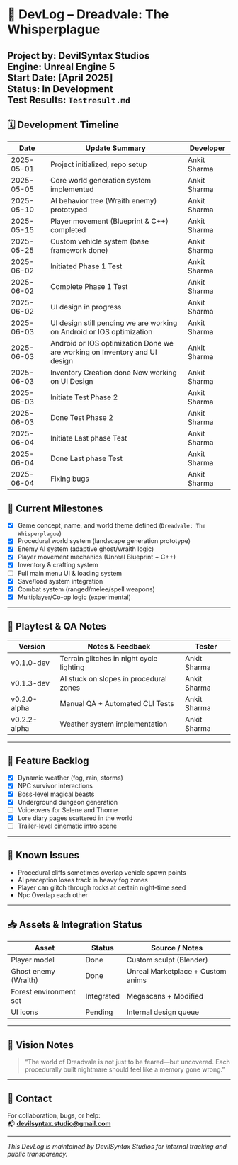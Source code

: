 # 📓 DevLog – Dreadvale: The Whisperplague  
**Project by:** DevilSyntax Studios  
**Engine:** Unreal Engine 5  
**Start Date:** [April 2025]  
**Status:** In Development  
**Test Results:** `Testresult.md`
---

## 🗓️ Development Timeline

| Date       | Update Summary                              | Developer         |
|------------|----------------------------------------------|-------------------|
| 2025-05-01 | Project initialized, repo setup              | Ankit Sharma      |
| 2025-05-05 | Core world generation system implemented     | Ankit Sharma      |
| 2025-05-10 | AI behavior tree (Wraith enemy) prototyped   | Ankit Sharma      |
| 2025-05-15 | Player movement (Blueprint & C++) completed  | Ankit Sharma      |
| 2025-05-25 | Custom vehicle system (base framework done)  | Ankit Sharma      |
| 2025-06-02 | Initiated Phase 1 Test  | Ankit Sharma      |
| 2025-06-02 | Complete Phase 1 Test  | Ankit Sharma       |
| 2025-06-02 | UI design in progress  | Ankit Sharma      |
| 2025-06-03 | UI design still pending we are working on Android or IOS optimization| Ankit Sharma      |
| 2025-06-03 | Android or IOS optimization Done we are working on Inventory and UI design| Ankit Sharma      |
| 2025-06-03 |Inventory Creation done Now working on UI Design | Ankit Sharma      |
| 2025-06-03 |Initiate Test Phase 2| Ankit Sharma      |
| 2025-06-03 |Done Test Phase 2| Ankit Sharma      |
| 2025-06-04 |Initiate Last phase Test| Ankit Sharma      |
| 2025-06-04 |Done Last phase Test| Ankit Sharma      |
| 2025-06-04 |Fixing bugs| Ankit Sharma      |

## 🚧 Current Milestones

- [x] Game concept, name, and world theme defined (`Dreadvale: The Whisperplague`)
- [x] Procedural world system (landscape generation prototype)
- [x] Enemy AI system (adaptive ghost/wraith logic)
- [x] Player movement mechanics (Unreal Blueprint + C++)
- [x] Inventory & crafting system
- [ ] Full main menu UI & loading system
- [x] Save/load system integration
- [x] Combat system (ranged/melee/spell weapons)
- [x] Multiplayer/Co-op logic (experimental)

---

## 🧪 Playtest & QA Notes

| Version     | Notes & Feedback | Tester         |
|-------------|------------------|----------------|
| v0.1.0-dev  | Terrain glitches in night cycle lighting | Ankit Sharma |
| v0.1.3-dev  | AI stuck on slopes in procedural zones    | Ankit Sharma |
| v0.2.0-alpha  | Manual QA + Automated CLI Tests    | Ankit Sharma |
| v0.2.2-alpha  | Weather system implementation     | Ankit Sharma |

---

## 📌 Feature Backlog

- [x] Dynamic weather (fog, rain, storms)
- [x] NPC survivor interactions
- [x] Boss-level magical beasts
- [x] Underground dungeon generation
- [ ] Voiceovers for Selene and Thorne
- [x] Lore diary pages scattered in the world
- [ ] Trailer-level cinematic intro scene

---

## 🐛 Known Issues

- Procedural cliffs sometimes overlap vehicle spawn points
- AI perception loses track in heavy fog zones
- Player can glitch through rocks at certain night-time seed
- Npc Overlap each other

---

## 📥 Assets & Integration Status

| Asset                     | Status       | Source / Notes             |
|--------------------------|--------------|-----------------------------|
| Player model             | Done  | Custom sculpt (Blender)     |
| Ghost enemy (Wraith)     | Done         | Unreal Marketplace + Custom anims |
| Forest environment set   | Integrated   | Megascans + Modified        |
| UI icons                 | Pending      | Internal design queue       |

---

## 🔮 Vision Notes

> “The world of Dreadvale is not just to be feared—but uncovered. Each procedurally built nightmare should feel like a memory gone wrong.”

---

## 📧 Contact

For collaboration, bugs, or help:  
📬 **devilsyntax.studio@gmail.com**

---

_This DevLog is maintained by DevilSyntax Studios for internal tracking and public transparency._
